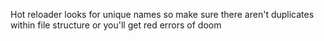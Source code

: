 Hot reloader looks for unique names so make sure there aren't duplicates within file structure or you'll get red errors of doom
